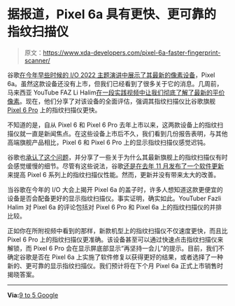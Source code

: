 # 据报道，Pixel 6a 具有更快、更可靠的指纹扫描仪

> 原文：<https://www.xda-developers.com/pixel-6a-faster-fingerprint-scanner/>

谷歌[在今年早些时候的 I/O 2022 主题演讲中展示了其最新的像素设备](https://www.xda-developers.com/pixel-6a-launch-specs-features-pricing/)，Pixel 6a。虽然这款设备还没有上市，但我们已经看到了很多关于它的消息。几周前，马来西亚 YouTube FAZ Li Halim[在一段实践视频中让我们彻底了解了最新的平价像素](https://www.xda-developers.com/pixel-6a-leaked-unboxing-video/)。现在，他们分享了对该设备的全面评估，强调其指纹扫描仪比谷歌旗舰 [Pixel 6 Pro](https://www.xda-developers.com/google-pixel-6-pro-review/) 上的指纹扫描仪更快。

不知道的是，自从 Pixel 6 和 Pixel 6 Pro 去年上市以来，这两款设备上的指纹扫描仪就一直是新闻焦点。在这些设备上市后不久，我们看到几份报告表明，与其他高端旗舰产品相比，Pixel 6 和 Pixel 6 Pro 上的显示指纹扫描仪感觉迟钝。

谷歌也[承认了这个问题](https://www.xda-developers.com/google-explains-pixel-6-slower-fingerprint-scanner/)，并分享了一些关于为什么其最新旗舰上的指纹扫描仪有时会感觉缓慢的细节。尽管有这些说法，谷歌[还是在去年 11 月发布了一个软件更新](https://www.xda-developers.com/pixel-6-november-update-fingerprint-bug-fixed/)来提高 Pixel 6 系列上的指纹扫描仪性能。然而，更新并没有带来太大的改善。

当谷歌在今年的 I/O 大会上揭开 Pixel 6a 的盖子时，许多人想知道这款更便宜的设备是否会配备更好的显示指纹扫描仪。事实证明，确实如此。YouTuber Fazli Halim 对 Pixel 6a 的评论包括对 Pixel 6 Pro 和 Pixel 6a 上的指纹扫描仪的并排比较。

正如你在所附视频中看到的那样，新款机型上的指纹扫描仪不仅速度更快，而且比 Pixel 6 Pro 上的指纹扫描仪更准确。该设备甚至可以通过快速点击指纹扫描仪来解锁，而 Pixel 6 Pro 会在显示屏底部显示“再坚持一会儿”的提示。目前，我们不确定谷歌是否在 Pixel 6a 上实施了软件修复以获得更好的结果，或者选择了一种新的、更可靠的显示指纹扫描仪。我们预计将在下个月 Pixel 6a 正式上市销售时揭晓答案。

* * *

**Via:**[9 to 5 Google](https://9to5google.com/2022/06/26/pixel-6a-fingerprint/)